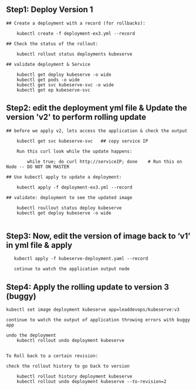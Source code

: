## Step1: Deploy Version 1

```
## Create a deployment with a record (for rollbacks):

	kubectl create -f deployment-ex3.yml --record

## Check the status of the rollout:

	kubectl rollout status deployments kubeserve

## validate deployment & Service 

	kubectl get deploy kubeserve -o wide 
	kubectl get pods -o wide 
	kubectl get svc kubeserve-svc -o wide 
	kubectl get ep kubeserve-svc 
```

## Step2: edit the deployment yml file & Update the version 'v2' to perform rolling update

```
## before we apply v2, lets access the application & check the output

	kubectl get svc kubeserve-svc   ## copy service IP

	Run this curl look while the update happens:

		while true; do curl http://serviceIP; done    # Run this on Node -- DO NOT ON MASTER

## Use kubectl apply to update a deployment:

	kubectl apply -f deployment-ex3.yml --record
	  
## validate: deployment to see the updated image

	kubectl roullout status deploy kubeserve
	kubectl get deploy kubeserve -o wide 
      
```

## Step3: Now, edit the version of image back to ‘v1’ in yml file & apply

```
   kubectl apply -f kubeserve-deployment.yaml --record
   
   cotinue to watch the application output node 
```


## Step4: Apply the rolling update to version 3 (buggy)

```
kubectl set image deployment kubeserve app=leaddevops/kubeserve:v3

continue to watch the output of application throwing errors with buggy app

undo the deployment 
	kubectl rollout undo deployment kubeserve
	

To Roll back to a certain revision:	

check the rollout history to go back to version 

	kubectl rollout history deployment kubeserve
	kubectl rollout undo deployment kubeserve --to-revision=2
```
